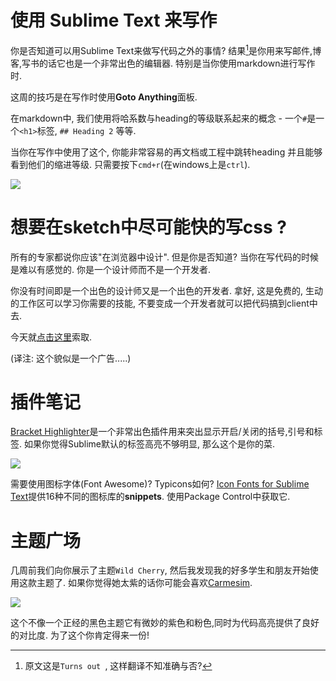 # 使用 Sublime Text 来写作

你是否知道可以用Sublime Text来做写代码之外的事情? 结果[^注1]是你用来写邮件,博客,写书的话它也是一个非常出色的编辑器. 特别是当你使用markdown进行写作时.

这周的技巧是在写作时使用**Goto Anything**面板.

在markdown中, 我们使用将哈系数与heading的等级联系起来的概念 - 一个`#`是一个`<h1>`标签, `## Heading 2` 等等.

当你在写作中使用了这个, 你能非常容易的再文档或工程中跳转heading 并且能够看到他们的缩进等级. 只需要按下`cmd+r`(在windows上是`ctrl`).

![][1]


# 想要在sketch中尽可能快的写css ?

所有的专家都说你应该"在浏览器中设计". 但是你是否知道? 当你在写代码的时候是难以有感觉的. 你是一个设计师而不是一个开发者.

你没有时间即是一个出色的设计师又是一个出色的开发者. 拿好, 这是免费的, 生动的工作区可以学习你需要的技能, 不要变成一个开发者就可以把代码搞到client中去.

今天就[点击这里][2]索取.

(译注: 这个貌似是一个广告.....)


# 插件笔记

[Bracket Highlighter][3]是一个非常出色插件用来突出显示开启/关闭的括号,引号和标签. 如果你觉得Sublime默认的标签高亮不够明显, 那么这个是你的菜.


![][4]


需要使用图标字体(Font Awesome)? Typicons如何? [Icon Fonts for Sublime Text][5]提供16种不同的图标库的**snippets**. 使用Package Control中获取它.

# 主题广场

几周前我们向你展示了主题`Wild Cherry`, 然后我发现我的好多学生和朋友开始使用这款主题了. 如果你觉得她太紫的话你可能会喜欢[Carmesim][6].

![][7]

这个不像一个正经的黑色主题它有微妙的紫色和粉色,同时为代码高亮提供了良好的对比度. 为了这个你肯定得来一份!


[1]:05-02-12-001.png
[2]:http://www.planningforaliens.com/workshops/sublime/confirmation/
[3]:https://github.com/facelessuser/BracketHighlighter
[4]:05-02-12-002.png
[5]:https://packagecontrol.io/packages/Icon%20Fonts
[6]:https://packagecontrol.io/packages/Theme%20-%20Carmesim
[7]:05-02-12-003.png


[^注1]: 原文这是`Turns out `, 这样翻译不知准确与否?

